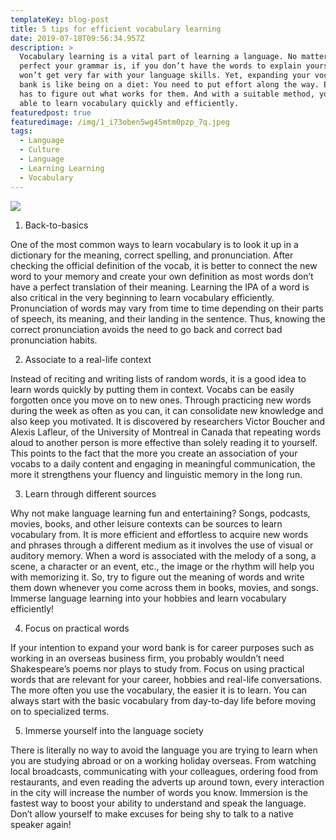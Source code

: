 ```yaml
---
templateKey: blog-post
title: 5 tips for efficient vocabulary learning
date: 2019-07-18T09:56:34.957Z
description: >
  Vocabulary learning is a vital part of learning a language. No matter how
  perfect your grammar is, if you don’t have the words to explain yourself, you
  won’t get very far with your language skills. Yet, expanding your vocabulary
  bank is like being on a diet: You need to put effort along the way. Everyone
  has to figure out what works for them. And with a suitable method, you will be
  able to learn vocabulary quickly and efficiently.
featuredpost: true
featuredimage: /img/1_i73oben5wg45mtm0pzp_7q.jpeg
tags:
  - Language
  - Culture
  - Language
  - Learning Learning
  - Vocabulary
---
```

![](/img/0_8zzzyobsuxz0zlxg.jpg)

1. Back-to-basics

One of the most common ways to learn vocabulary is to look it up in a dictionary for the meaning, correct spelling, and pronunciation. After checking the official definition of the vocab, it is better to connect the new word to your memory and create your own definition as most words don’t have a perfect translation of their meaning. Learning the IPA of a word is also critical in the very beginning to learn vocabulary efficiently. Pronunciation of words may vary from time to time depending on their parts of speech, its meaning, and their landing in the sentence. Thus, knowing the correct pronunciation avoids the need to go back and correct bad pronunciation habits.

2. Associate to a real-life context

Instead of reciting and writing lists of random words, it is a good idea to learn words quickly by putting them in context. Vocabs can be easily forgotten once you move on to new ones. Through practicing new words during the week as often as you can, it can consolidate new knowledge and also keep you motivated. It is discovered by researchers Victor Boucher and Alexis Lafleur, of the University of Montreal in Canada that repeating words aloud to another person is more effective than solely reading it to yourself. This points to the fact that the more you create an association of your vocabs to a daily content and engaging in meaningful communication, the more it strengthens your fluency and linguistic memory in the long run.

3. Learn through different sources

Why not make language learning fun and entertaining? Songs, podcasts, movies, books, and other leisure contexts can be sources to learn vocabulary from. It is more efficient and effortless to acquire new words and phrases through a different medium as it involves the use of visual or auditory memory. When a word is associated with the melody of a song, a scene, a character or an event, etc., the image or the rhythm will help you with memorizing it. So, try to figure out the meaning of words and write them down whenever you come across them in books, movies, and songs. Immerse language learning into your hobbies and learn vocabulary efficiently!

4. Focus on practical words

If your intention to expand your word bank is for career purposes such as working in an overseas business firm, you probably wouldn’t need Shakespeare’s poems nor plays to study from. Focus on using practical words that are relevant for your career, hobbies and real-life conversations. The more often you use the vocabulary, the easier it is to learn. You can always start with the basic vocabulary from day-to-day life before moving on to specialized terms.

5. Immerse yourself into the language society

There is literally no way to avoid the language you are trying to learn when you are studying abroad or on a working holiday overseas. From watching local broadcasts, communicating with your colleagues, ordering food from restaurants, and even reading the adverts up around town, every interaction in the city will increase the number of words you know. Immersion is the fastest way to boost your ability to understand and speak the language. Don’t allow yourself to make excuses for being shy to talk to a native speaker again!
